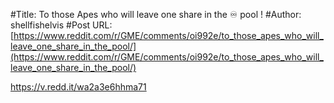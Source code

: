 #Title: To those Apes who will leave one share in the ♾ pool !
#Author: shellfishelvis
#Post URL: [https://www.reddit.com/r/GME/comments/oi992e/to_those_apes_who_will_leave_one_share_in_the_pool/](https://www.reddit.com/r/GME/comments/oi992e/to_those_apes_who_will_leave_one_share_in_the_pool/)


https://v.redd.it/wa2a3e6hhma71